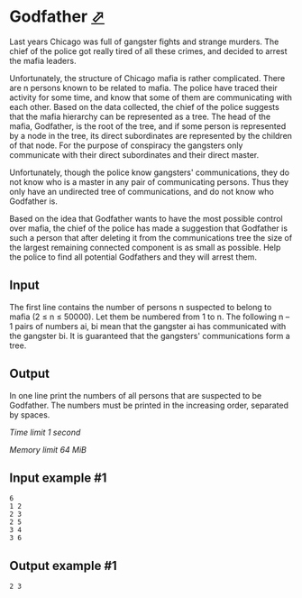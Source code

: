 # Godfather [⬀](https://www.e-olymp.com/en/contests/9116/problems/79193)

Last years Chicago was full of gangster fights and strange murders. The chief of the police got really tired of all these crimes, and decided to arrest the mafia leaders.

Unfortunately, the structure of Chicago mafia is rather complicated. There are n persons known to be related to mafia. The police have traced their activity for some time, and know that some of them are communicating with each other. Based on the data collected, the chief of the police suggests that the mafia hierarchy can be represented as a tree. The head of the mafia, Godfather, is the root of the tree, and if some person is represented by a node in the tree, its direct subordinates are represented by the children of that node. For the purpose of conspiracy the gangsters only communicate with their direct subordinates and their direct master.

Unfortunately, though the police know gangsters' communications, they do not know who is a master in any pair of communicating persons. Thus they only have an undirected tree of communications, and do not know who Godfather is.

Based on the idea that Godfather wants to have the most possible control over mafia, the chief of the police has made a suggestion that Godfather is such a person that after deleting it from the communications tree the size of the largest remaining connected component is as small as possible. Help the police to find all potential Godfathers and they will arrest them.

## Input

The first line contains the number of persons n suspected to belong to mafia (2 ≤ n ≤ 50000). Let them be numbered from 1 to n. The following n – 1 pairs of numbers ai, bi mean that the gangster ai has communicated with the gangster bi. It is guaranteed that the gangsters' communications form a tree.

## Output

In one line print the numbers of all persons that are suspected to be Godfather. The numbers must be printed in the increasing order, separated by spaces.

_Time limit 1 second_

_Memory limit 64 MiB_

## Input example #1
```
6
1 2
2 3
2 5
3 4
3 6
```

## Output example #1
```
2 3
```
